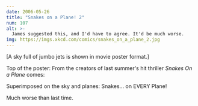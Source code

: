 ```yaml
---
date: 2006-05-26
title: "Snakes on a Plane! 2"
num: 107
alt: >-
  James suggested this, and I'd have to agree. It'd be much worse.
img: https://imgs.xkcd.com/comics/snakes_on_a_plane_2.jpg
---
```

[A sky full of jumbo jets is shown in movie poster format.]

Top of the poster: From the creators of last summer's hit thriller *Snakes On a Plane* comes:

Superimposed on the sky and planes: Snakes... on EVERY Plane!

Much worse than last time.